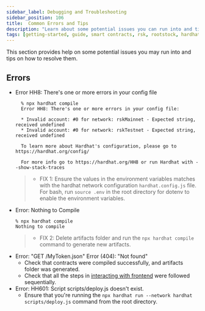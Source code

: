```yaml
---
sidebar_label: Debugging and Troubleshooting
sidebar_position: 106
title:  Common Errors and Tips
description: "Learn about some potential issues you can run into and tips on how to resolve them."
tags: [getting-started, guide, smart contracts, rsk, rootstock, hardhat, blockchain]
---
```


This section provides help on some potential issues you may run into and tips on how to resolve them. 

## Errors

- Error HH8: There's one or more errors in your config file
  ```shell
    % npx hardhat compile
    Error HH8: There's one or more errors in your config file:

    * Invalid account: #0 for network: rskMainnet - Expected string, received undefined
    * Invalid account: #0 for network: rskTestnet - Expected string, received undefined

    To learn more about Hardhat's configuration, please go to https://hardhat.org/config/

    For more info go to https://hardhat.org/HH8 or run Hardhat with --show-stack-traces
  ```
  > - FIX 1: Ensure the values in the environment variables matches with the hardhat network configuration `hardhat.config.js` file. For bash, run `source .env` in the root directory for dotenv to enable the environment variables.
- Error: Nothing to Compile 
  ```shell
  % npx hardhat compile
  Nothing to compile
  ```
  > - FIX 2: Delete artifacts folder and run the `npx hardhat compile` command to generate new artifacts.
- Error:  "GET /MyToken.json" Error (404): "Not found"
  - Check that contracts were compiled successfully, and artifacts folder was generated.
  - Check that all the steps in [interacting with frontend](/guides/quickstart/hardhat/interact-with-frontend/) were followed sequentially.
- Error: HH601: Script scripts/deploy.js doesn't exist.
  - Ensure that you're running the `npx hardhat run --network hardhat scripts/deploy.js` command from the root directory.
